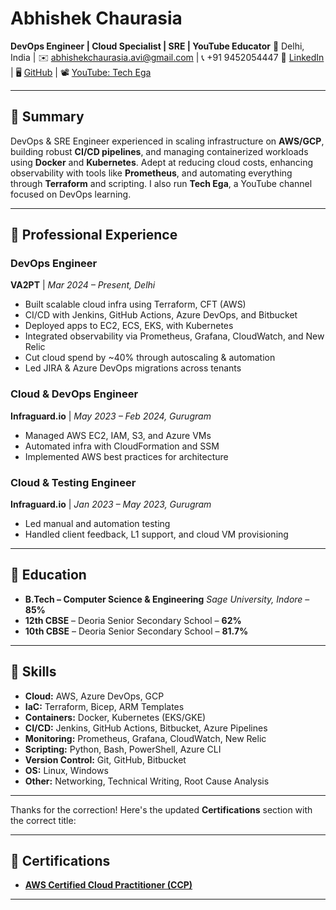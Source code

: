 # **Abhishek Chaurasia**

**DevOps Engineer | Cloud Specialist | SRE | YouTube Educator**
📍 Delhi, India | ✉️ [abhishekchaurasia.avi@gmail.com](mailto:abhishekchaurasia.avi@gmail.com) | 📞 +91 9452054447
🔗 [LinkedIn](https://www.linkedin.com/in/abhishek-c-indra/) | 🖥️ [GitHub](https://github.com/Abhi-indra) | 📽️ [YouTube: Tech Ega](https://www.youtube.com/@techega7632)

---

## 🔹 **Summary**

DevOps & SRE Engineer experienced in scaling infrastructure on **AWS/GCP**, building robust **CI/CD pipelines**, and managing containerized workloads using **Docker** and **Kubernetes**. Adept at reducing cloud costs, enhancing observability with tools like **Prometheus**, and automating everything through **Terraform** and scripting. I also run **Tech Ega**, a YouTube channel focused on DevOps learning.

---

## 🔹 **Professional Experience**

### **DevOps Engineer**

**VA2PT** | *Mar 2024 – Present, Delhi*

* Built scalable cloud infra using Terraform, CFT (AWS)
* CI/CD with Jenkins, GitHub Actions, Azure DevOps, and Bitbucket
* Deployed apps to EC2, ECS, EKS, with Kubernetes
* Integrated observability via Prometheus, Grafana, CloudWatch, and New Relic
* Cut cloud spend by \~40% through autoscaling & automation
* Led JIRA & Azure DevOps migrations across tenants

### **Cloud & DevOps Engineer**

**Infraguard.io** | *May 2023 – Feb 2024, Gurugram*

* Managed AWS EC2, IAM, S3, and Azure VMs
* Automated infra with CloudFormation and SSM
* Implemented AWS best practices for architecture

### **Cloud & Testing Engineer**

**Infraguard.io** | *Jan 2023 – May 2023, Gurugram*

* Led manual and automation testing
* Handled client feedback, L1 support, and cloud VM provisioning

---

## 🔹 **Education**

* **B.Tech – Computer Science & Engineering**
  *Sage University, Indore* – **85%**
* **12th CBSE** – Deoria Senior Secondary School – **62%**
* **10th CBSE** – Deoria Senior Secondary School – **81.7%**

---

## 🔹 **Skills**

* **Cloud:** AWS, Azure DevOps, GCP
* **IaC:** Terraform, Bicep, ARM Templates
* **Containers:** Docker, Kubernetes (EKS/GKE)
* **CI/CD:** Jenkins, GitHub Actions, Bitbucket, Azure Pipelines
* **Monitoring:** Prometheus, Grafana, CloudWatch, New Relic
* **Scripting:** Python, Bash, PowerShell, Azure CLI
* **Version Control:** Git, GitHub, Bitbucket
* **OS:** Linux, Windows
* **Other:** Networking, Technical Writing, Root Cause Analysis

---

Thanks for the correction! Here's the updated **Certifications** section with the correct title:

---

## 🔹 **Certifications**

* **[AWS Certified Cloud Practitioner (CCP)](https://www.credly.com/badges/9ce8b072-caec-4992-a630-ff8da01241b0)**

---

